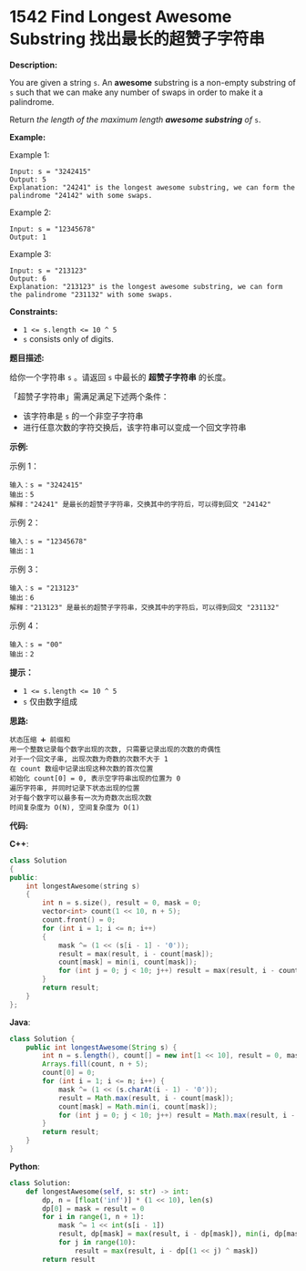 # 1542 Find Longest Awesome Substring 找出最长的超赞子字符串

__Description:__

You are given a string `s`. An __awesome__ substring is a non-empty substring of `s` such that we can make any number of swaps in order to make it a palindrome.

Return _the length of the maximum length __awesome substring__ of_ `s`.

__Example:__

Example 1:

```text
Input: s = "3242415"
Output: 5
Explanation: "24241" is the longest awesome substring, we can form the palindrome "24142" with some swaps.
```

Example 2:

```text
Input: s = "12345678"
Output: 1
```

Example 3:

```text
Input: s = "213123"
Output: 6
Explanation: "213123" is the longest awesome substring, we can form the palindrome "231132" with some swaps.
```

__Constraints:__

- `1 <= s.length <= 10 ^ 5`
- `s` consists only of digits.

__题目描述:__

给你一个字符串 `s` 。请返回 `s` 中最长的 __超赞子字符串__ 的长度。

「超赞子字符串」需满足满足下述两个条件：

- 该字符串是 `s` 的一个非空子字符串
- 进行任意次数的字符交换后，该字符串可以变成一个回文字符串

__示例:__

示例 1：

```text
输入：s = "3242415"
输出：5
解释："24241" 是最长的超赞子字符串，交换其中的字符后，可以得到回文 "24142"
```

示例 2：

```text
输入：s = "12345678"
输出：1
```

示例 3：

```text
输入：s = "213123"
输出：6
解释："213123" 是最长的超赞子字符串，交换其中的字符后，可以得到回文 "231132"
```

示例 4：

```text
输入：s = "00"
输出：2
```

__提示：__

- `1 <= s.length <= 10 ^ 5`
- `s` 仅由数字组成

__思路:__

```text
状态压缩 ➕ 前缀和
用一个整数记录每个数字出现的次数, 只需要记录出现的次数的奇偶性
对于一个回文子串, 出现次数为奇数的次数不大于 1
在 count 数组中记录出现这种次数的首次位置
初始化 count[0] = 0, 表示空字符串出现的位置为 0
遍历字符串, 并同时记录下状态出现的位置
对于每个数字可以最多有一次为奇数次出现次数
时间复杂度为 O(N), 空间复杂度为 O(1)
```

__代码:__

__C++__:

```C++
class Solution 
{
public:
    int longestAwesome(string s) 
    {
        int n = s.size(), result = 0, mask = 0;
        vector<int> count(1 << 10, n + 5);
        count.front() = 0;
        for (int i = 1; i <= n; i++) 
        {
            mask ^= (1 << (s[i - 1] - '0'));
            result = max(result, i - count[mask]);
            count[mask] = min(i, count[mask]);
            for (int j = 0; j < 10; j++) result = max(result, i - count[mask ^ (1 << j)]);
        }
        return result;
    }
};
```

__Java__:

```Java
class Solution {
    public int longestAwesome(String s) {
        int n = s.length(), count[] = new int[1 << 10], result = 0, mask = 0;
        Arrays.fill(count, n + 5);
        count[0] = 0;
        for (int i = 1; i <= n; i++) {
            mask ^= (1 << (s.charAt(i - 1) - '0'));
            result = Math.max(result, i - count[mask]);
            count[mask] = Math.min(i, count[mask]);
            for (int j = 0; j < 10; j++) result = Math.max(result, i - count[mask ^ (1 << j)]);
        }
        return result;
    }   
}
```

__Python__:

```Python
class Solution:
    def longestAwesome(self, s: str) -> int:
        dp, n = [float('inf')] * (1 << 10), len(s)
        dp[0] = mask = result = 0
        for i in range(1, n + 1):
            mask ^= 1 << int(s[i - 1])
            result, dp[mask] = max(result, i - dp[mask]), min(i, dp[mask])
            for j in range(10):
                result = max(result, i - dp[(1 << j) ^ mask])
        return result
```
